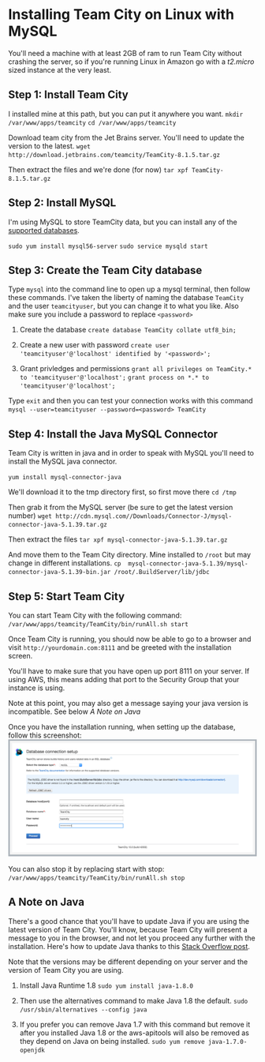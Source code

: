 # Installing Team City on Linux with MySQL
You'll need a machine with at least 2GB of ram to run Team City without crashing the server, so if you're running Linux in Amazon go with a _t2.micro_ sized instance at the very least.

## Step 1: Install Team City
I installed mine at this path, but you can put it anywhere you want.
`mkdir /var/www/apps/teamcity`
`cd /var/www/apps/teamcity`

Download team city from the Jet Brains server. You'll need to update the version to the latest.
`wget http://download.jetbrains.com/teamcity/TeamCity-8.1.5.tar.gz`

Then extract the files and we're done (for now)
`tar xpf TeamCity-8.1.5.tar.gz`

## Step 2: Install MySQL
I'm using MySQL to store TeamCity data, but you can install any of the [supported databases](https://confluence.jetbrains.com/display/TCD10/Setting+up+an+External+Database).

`sudo yum install mysql56-server`
`sudo service mysqld start`

## Step 3: Create the Team City database
Type `mysql` into the command line to open up a mysql terminal, then follow these commands. I've taken the liberty of naming the database `TeamCity` and the user `teamcityuser`, but you can change it to what you like. Also make sure you include a password to replace `<password>`

1) Create the database
`create database TeamCity collate utf8_bin;`

2) Create a new user with password
`create user 'teamcityuser'@'localhost' identified by '<password>';`

3) Grant privledges and permissions
`grant all privileges on TeamCity.* to 'teamcityuser'@'localhost';`
`grant process on *.* to 'teamcityuser'@'localhost';`

Type `exit` and then you can test your connection works with this command
`mysql --user=teamcityuser --password=<password> TeamCity`

## Step 4: Install the Java MySQL Connector
Team City is written in java and in order to speak with MySQL you'll need to install the MySQL java connector.

`yum install mysql-connector-java`

We'll download it to the tmp directory first, so first move there
`cd /tmp`

Then grab it from the MySQL server (be sure to get the latest version number)
`wget http://cdn.mysql.com//Downloads/Connector-J/mysql-connector-java-5.1.39.tar.gz`

Then extract the files
`tar xpf mysql-connector-java-5.1.39.tar.gz`

And move them to the Team City directory. Mine installed to `/root` but may change in different installations.
`cp  mysql-connector-java-5.1.39/mysql-connector-java-5.1.39-bin.jar /root/.BuildServer/lib/jdbc`

## Step 5: Start Team City
You can start Team City with the following command:
`/var/www/apps/teamcity/TeamCity/bin/runAll.sh start`

Once Team City is running, you should now be able to go to a browser and visit `http://yourdomain.com:8111` and be greeted with the installation screen.

You'll have to make sure that you have open up port 8111 on your server. If using AWS, this means adding that port to the Security Group that your instance is using.

Note at this point, you may also get a message saying your java version is incompatible. See below _A Note on Java_

Once you have the installation running, when setting up the database, follow this screenshot:
![Team City Database Setup](/img/teamcity-db-setup.png?raw=true)

You can also stop it by replacing start with stop:
`/var/www/apps/teamcity/TeamCity/bin/runAll.sh stop`

## A Note on Java
There's a good chance that you'll have to update Java if you are using the latest version of Team City. You'll know, because Team City will present a message to you in the browser, and not let you proceed any further with the installation. Here's how to update Java thanks to this [Stack Overflow post](http://serverfault.com/questions/664643/how-can-i-upgrade-to-java-1-8-on-an-amazon-linux-server).

Note that the versions may be different depending on your server and the version of Team City you are using.

1) Install Java Runtime 1.8
`sudo yum install java-1.8.0`

2) Then use the alternatives command to make Java 1.8 the default.
`sudo /usr/sbin/alternatives --config java`

3) If you prefer you can remove Java 1.7 with this command but remove it after you installed Java 1.8 or the aws-apitools will also be removed as they depend on Java on being installed.
`sudo yum remove java-1.7.0-openjdk`



